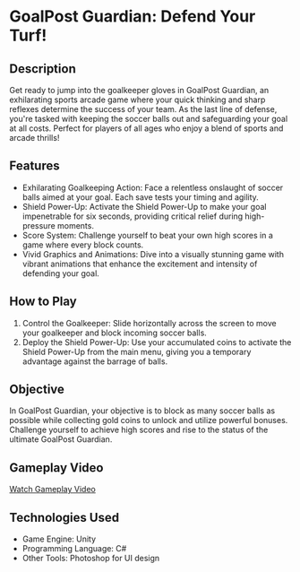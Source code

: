 # GoalPost Guardian: Defend Your Turf!

## Description
Get ready to jump into the goalkeeper gloves in GoalPost Guardian, an exhilarating sports arcade game where your quick thinking and sharp reflexes determine the success of your team. As the last line of defense, you're tasked with keeping the soccer balls out and safeguarding your goal at all costs. Perfect for players of all ages who enjoy a blend of sports and arcade thrills!

## Features
- Exhilarating Goalkeeping Action: Face a relentless onslaught of soccer balls aimed at your goal. Each save tests your timing and agility.
- Shield Power-Up: Activate the Shield Power-Up to make your goal impenetrable for six seconds, providing critical relief during high-pressure moments.
- Score System: Challenge yourself to beat your own high scores in a game where every block counts.
- Vivid Graphics and Animations: Dive into a visually stunning game with vibrant animations that enhance the excitement and intensity of defending your goal.

## How to Play
1. Control the Goalkeeper: Slide horizontally across the screen to move your goalkeeper and block incoming soccer balls.
2. Deploy the Shield Power-Up: Use your accumulated coins to activate the Shield Power-Up from the main menu, giving you a temporary advantage against the barrage of balls.

## Objective
In GoalPost Guardian, your objective is to block as many soccer balls as possible while collecting gold coins to unlock and utilize powerful bonuses. Challenge yourself to achieve high scores and rise to the status of the ultimate GoalPost Guardian.

## Gameplay Video
[Watch Gameplay Video](https://youtu.be/MsgV40KrXGU)

## Technologies Used
- Game Engine: Unity
- Programming Language: C#
- Other Tools: Photoshop for UI design
